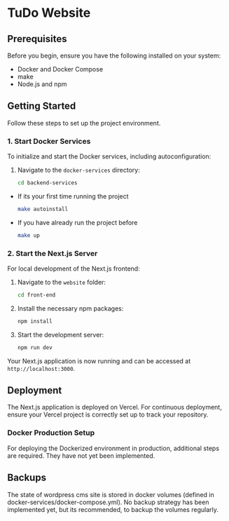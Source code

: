 # TuDo Website

## Prerequisites

Before you begin, ensure you have the following installed on your system:
- Docker and Docker Compose
- make
- Node.js and npm

## Getting Started

Follow these steps to set up the project environment.

### 1. Start Docker Services

To initialize and start the Docker services, including autoconfiguration:

1. Navigate to the `docker-services` directory:

   ```bash
   cd backend-services
   ```
- If its your first time running the project

   ```bash
   make autoinstall
   ```
- If you have already run the project before

   ```bash
   make up
   ```

### 2. Start the Next.js Server

For local development of the Next.js frontend:

1. Navigate to the `website` folder:

   ```bash
   cd front-end
   ```

2. Install the necessary npm packages:

   ```bash
   npm install
   ```

3. Start the development server:

   ```bash
   npm run dev
   ```

Your Next.js application is now running and can be accessed at `http://localhost:3000`.

## Deployment

The Next.js application is deployed on Vercel. For continuous deployment, ensure your Vercel project is correctly set up to track your repository.

### Docker Production Setup

For deploying the Dockerized environment in production, additional steps are required. They have not yet been implemented.

## Backups

The state of wordpress cms site is stored in docker volumes (defined in docker-services/docker-compose.yml).
No backup strategy has been implemented yet, but its recommended, to backup the volumes regularly.
